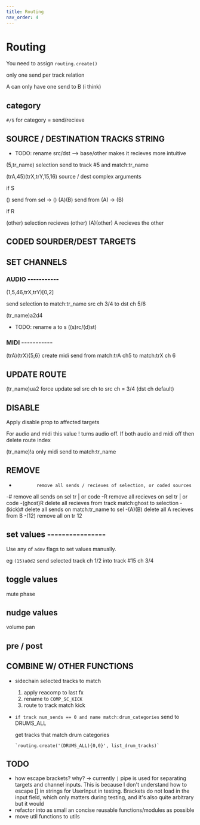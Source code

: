 ```yaml
---
title: Routing
nav_order: 4
---
```


# Routing

You need to assign `routing.create()`

only one send per track relation

A can only have one send to B (i think)

## category ##################################################

`#/$` for category = send/recieve

## SOURCE / DESTINATION TRACKS STRING ##################################

- TODO: rename src/dst -->  base/other
    makes it recieves more intuitive


(5,tr_name)               selection send to track #5 and match:tr_name

(trA,45)(trX,trY,15,16)   source / dest complex arguments


if S

()        send from sel -> ()
(A)(B)    send from (A) -> (B)

if R

(other)        selection recieves (other)
(A)(other)    A recieves the other

## CODED SOURDER/DEST TARGETS ##################################

## SET CHANNELS ################################################

### AUDIO -----------


(1,5,46,trX,trY)[0,2]

send selection to match:tr_name src ch 3/4 to dst ch 5/6

(tr_name)a2d4

- TODO: rename a to s ((s)rc/(d)st)

### MIDI -----------

(trA)(trX){5,6}   create midi send from match:trA ch5 to match:trX ch 6

## UPDATE ROUTE ###############################################

(tr_name)ua2      force update sel src ch to src ch = 3/4 (dst ch default)

## DISABLE ###################################################

Apply disable prop to affected targets

For audio and midi this value ! turns audio off. If both audio and midi off
then delete route index

(tr_name)!a     only midi send to match:tr_name

## REMOVE ####################################################

-             remove all sends / recieves of selection, or coded sources
-#            remove all sends on sel tr | or code
-R            remove all recieves on sel tr | or code
-(ghost)R     delete all recieves from track match:ghost to selection
-(kick)#      delete all sends on match:tr_name to sel
-(A)(B)       delete all A recieves from B
-(12)           remove all on tr 12


## set values ----------------

Use any of `admv` flags to set values manually.

eg `(15)a0d2` send selected track ch 1/2 into track #15 ch 3/4

## toggle values

mute
phase

## nudge values ###############################################

volume
pan

## pre / post ##################################################


## COMBINE W/ OTHER FUNCTIONS ##################################

- sidechain selected tracks to match

    1. apply reacomp to last fx
    2. rename to `COMP_SC_KICK`
    3. route to track match kick

- `if track num_sends == 0 and name match:drum_categories` send to DRUMS_ALL

    get tracks that match drum categories
    
      `routing.create('(DRUMS_ALL){0,0}', list_drum_tracks)`


## TODO

- how escape brackets?
    why? -> currently `|` pipe is used for separating targets and channel inputs.
    This is because I don't understand how to escape [] in strings for UserInput in
    testing. Brackets do not load in the input field, which only matters during testing,
    and it's also quite arbitrary but it would
- refactor into as small an concise reusable functions/modules as possible
- move util functions to utils
